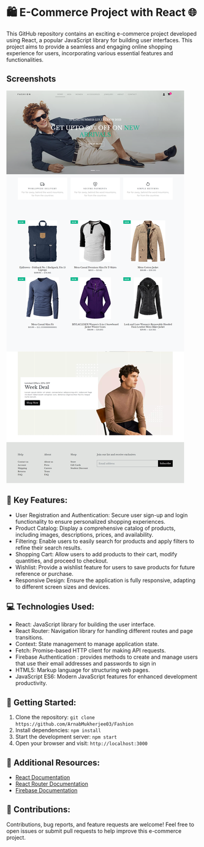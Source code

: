 <h1>🛍️ E-Commerce Project with React 🌐</h1>

This GitHub repository contains an exciting e-commerce project developed using React, a popular JavaScript library for building user interfaces. This project aims to provide a seamless and engaging online shopping experience for users, incorporating various essential features and functionalities.

## Screenshots
![App Screenshot](/src/Image/Home.png)

## 🎯 Key Features:
- User Registration and Authentication: Secure user sign-up and login functionality to ensure personalized shopping experiences.
- Product Catalog: Display a comprehensive catalog of products, including images, descriptions, prices, and availability.
- Filtering: Enable users to easily search for products and apply filters to refine their search results.
- Shopping Cart: Allow users to add products to their cart, modify quantities, and proceed to checkout.
- Wishlist: Provide a wishlist feature for users to save products for future reference or purchase.
- Responsive Design: Ensure the application is fully responsive, adapting to different screen sizes and devices.

## 💻 Technologies Used:
- React: JavaScript library for building the user interface.
- React Router: Navigation library for handling different routes and page transitions.
- Context: State management to manage application state.
- Fetch: Promise-based HTTP client for making API requests.
- Firebase Authentication : provides methods to create and manage users that use their email addresses and passwords to sign in
- HTML5: Markup language for structuring web pages.
- JavaScript ES6: Modern JavaScript features for enhanced development productivity.

## 🚀 Getting Started:
1. Clone the repository: `git clone https://github.com/ArnabMukherjee03/Fashion`
2. Install dependencies: `npm install`
3. Start the development server: `npm start`
4. Open your browser and visit: `http://localhost:3000`

## 📄 Additional Resources:
- [React Documentation](https://reactjs.org/docs)
- [React Router Documentation](https://reactrouter.com/web/guides/quick-start)
- [Firebase Documentation](https://firebase.google.com/docs/web/setup?authuser=0&hl=en)


## 🙌 Contributions:
Contributions, bug reports, and feature requests are welcome! Feel free to open issues or submit pull requests to help improve this e-commerce project.



